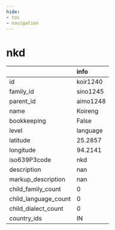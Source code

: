 ```yaml
---
hide:
- toc
- navigation
---
```

# nkd
|                      | info     |
|:---------------------|:---------|
| id                   | koir1240 |
| family_id            | sino1245 |
| parent_id            | aimo1248 |
| name                 | Koireng  |
| bookkeeping          | False    |
| level                | language |
| latitude             | 25.2857  |
| longitude            | 94.2141  |
| iso639P3code         | nkd      |
| description          | nan      |
| markup_description   | nan      |
| child_family_count   | 0        |
| child_language_count | 0        |
| child_dialect_count  | 0        |
| country_ids          | IN       |